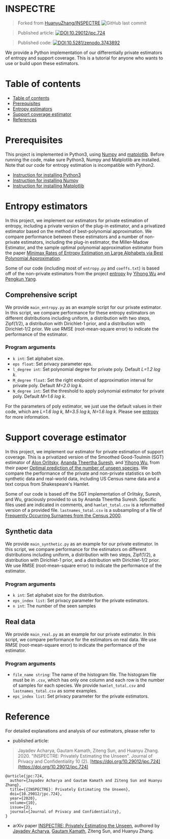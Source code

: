 # INSPECTRE

> Forked from [HuanyuZhang/INSPECTRE](https://github.com/HuanyuZhang/INSPECTRE) ![GitHub last commit](https://img.shields.io/github/last-commit/HuanyuZhang/INSPECTRE)

> Published article: [![DOI:10.29012/jpc.724](https://zenodo.org/badge/DOI/10.29012/jpc.724.svg)](https://doi.org/10.29012/jpc.724)

> Published code: [![DOI:10.5281/zenodo.3743892](https://zenodo.org/badge/DOI/10.5281/zenodo.3743892.svg)](https://doi.org/10.5281/zenodo.3743892)

We provide a Python implementation of our differentially private estimators of entropy and support coverage. This is a tutorial for anyone who wants to use or build upon these estimators.

Table of contents
=================
* [Table of contents](#table-of-contents)
* [Prerequisites](#prerequisites)
* [Entropy estimators](#entropy-estimators)
* [Support coverage estimator](#support-coverage-estimator)
* [References](#reference)

Prerequisites
=====
This project is implemented in Python3, using [Numpy](http://www.numpy.org) and [matplotlib](https://matplotlib.org/index.html). Before running the code, make sure Python3, Numpy and Matplotlib are installed. Note that our code for entropy estimation is incompatible with Python2.

* [Instruction for installing Python3](https://docs.python.org/3/using/index.html)
* [Instruction for installing Numpy](https://www.scipy.org/install.html)
* [Instruction for installing Matplotlib](https://matplotlib.org/users/installing.html) 


Entropy estimators
================
In this project, we implement our estimators for private estimation of entropy, including a private version of the plug-in estimator, and a privatized estimator based on the method of best-polynomial approximation.
We compare performance between these estimators and a number of non-private estimators, including the plug-in estimator, the Miller-Madow Estimator, and the sample optimal polynomial approximation estimator from the paper [Minimax Rates of Entropy Estimation on Large Alphabets via Best Polynomial Approximation](http://ieeexplore.ieee.org/abstract/document/7444171/). 

Some of our code (including most of ```entropy.py``` and ```coeffs.txt```) is based off of the non-private estimators from the project [entropy](https://github.com/Albuso0/entropy) by [Yihong Wu](http://www.stat.yale.edu/~yw562/) and [Pengkun Yang](https://sites.google.com/site/pyangece/). 

Comprehensive script
---------
We provide ```main_entropy.py``` as an example script for our private estimator. In this script, we compare performance for these entropy estimators on different distributions including uniform, a distribution with two steps, Zipf(1/2), a distribution with Dirichlet-1 prior, and a distribution with Dirichlet-1/2 prior. We use RMSE (root-mean-square error) to indicate the performance of the estimator.

### Program arguments

* ```k int```: Set alphabet size. 
* ```eps float```: Set privacy parameter eps.
* ```l_degree int```: Set polynomial degree for private poly. Default *L=1.2 log k*.
* ```M_degree float```: Set the right endpoint of approximation interval for private poly. Default *M=2.0 log k*.
* ```N_degree int```: Set the threshold to apply polynomial estimator for private poly. Default *M=1.6 log k*.

For the parameters of poly estimator, we just use the default values in their code, which are *L=1.6 log k, M=3.5 log k, N=1.6 log k*. Please see [entropy](https://github.com/Albuso0/entropy) for more information.


Support coverage estimator
================
In this project, we implement our estimator for private estimation of support coverage.
This is a privatized version of the Smoothed Good-Toulmin (SGT) estimator of [Alon Orlitsky](http://alon.ucsd.edu/), [Ananda Theertha Suresh](http://theertha.info/), and [Yihong Wu](http://www.stat.yale.edu/~yw562/), from their paper [Optimal prediction of the number of unseen species](http://www.pnas.org/content/113/47/13283?sid=c704d36c-5237-4425-84e4-498dcd5151b1).
We compare the performance of the private and non-private statistics on both synthetic data and real-world data, including US Census name data and a text corpus from Shakespeare's Hamlet.

Some of our code is based off the SGT implementation of Orlitsky, Suresh, and Wu, graciously provided to us by Ananda Theertha Suresh. Specific files used are indicated in comments, and ```hamlet_total.csv``` is a reformatted version of a provided file. ```lastnames_total.csv``` is a subsampling of a file of [Frequently Occurring Surnames from the Census 2000](https://www.census.gov/topics/population/genealogy/data/2000_surnames.html).

Synthetic data 
---------
We provide ```main_synthetic.py``` as an example for our private estimator. In this script, we compare performance for the estimators on different distributions including uniform, a distribution with two steps, Zipf(1/2), a distribution with Dirichlet-1 prior, and a distribution with Dirichlet-1/2 prior. We use RMSE (root-mean-square error) to indicate the performance of the estimator.

### Program arguments
* ```k int```: Set alphabet size for the distribution.
* ```eps_index list```: Set privacy parameter for the private estimators.
* ```n int```: The number of the seen samples

Real data
---------
We provide ```main_real.py``` as an example for our private estimator. In this script, we compare performance for the estimators on real data. We use RMSE (root-mean-square error) to indicate the performance of the estimator.

### Program arguments
* ```file_name string```: The name of the histogram file. The histogram file must be in ```.csv```, which has only one column and each row is the number of samples for each species. We provide ```hamlet_total.csv``` and ```lastnames_total.csv``` as some examples.
* ```eps_index list```: Set privacy parameter for the private estimators.

Reference
================
For detailed explanations and analysis of our estimators, please refer to 
- published article:
> Jayadev Acharya, Gautam Kamath, Ziteng Sun, and Huanyu Zhang. 2020. "INSPECTRE: Privately Estimating the Unseen". Journal of Privacy and Confidentiality 10 (2). [https://doi.org/10.29012/jpc.724](https://doi.org/10.29012/jpc.724)
```
@article{jpc:724,
  author={Jayadev Acharya and Gautam Kamath and Ziteng Sun and Huanyu Zhang},
  title={{INSPECTRE}: Privately Estimating the Unseen},
  doi={10.29012/jpc.724},
  year={2020},
  volume={10},
  issue={2},
  journal={Journal of Privacy and Confidentiality},
}
```
- arXiv paper [INSPECTRE: Privately Estimating the Unseen](https://arxiv.org/abs/1803.00008), authored by [Jayadev Acharya](http://people.ece.cornell.edu/acharya/), [Gautam Kamath](http://www.gautamkamath.com/), Ziteng Sun, and Huanyu Zhang.
